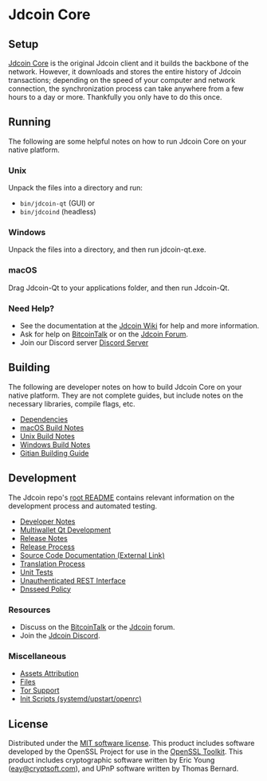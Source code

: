 Jdcoin Core
=============

Setup
---------------------
[Jdcoin Core](http://jdcoin.org/wallet) is the original Jdcoin client and it builds the backbone of the network. However, it downloads and stores the entire history of Jdcoin transactions; depending on the speed of your computer and network connection, the synchronization process can take anywhere from a few hours to a day or more. Thankfully you only have to do this once.

Running
---------------------
The following are some helpful notes on how to run Jdcoin Core on your native platform.

### Unix

Unpack the files into a directory and run:

- `bin/jdcoin-qt` (GUI) or
- `bin/jdcoind` (headless)

### Windows

Unpack the files into a directory, and then run jdcoin-qt.exe.

### macOS

Drag Jdcoin-Qt to your applications folder, and then run Jdcoin-Qt.

### Need Help?

* See the documentation at the [Jdcoin Wiki](https://github.com/Jdcoin-Project/Jdcoin/wiki)
for help and more information.
* Ask for help on [BitcoinTalk](https://bitcointalk.org/index.php?topic=1262920.0) or on the [Jdcoin Forum](http://forum.jdcoin.org/).
* Join our Discord server [Discord Server](https://discord.jdcoin.org)

Building
---------------------
The following are developer notes on how to build Jdcoin Core on your native platform. They are not complete guides, but include notes on the necessary libraries, compile flags, etc.

- [Dependencies](dependencies.md)
- [macOS Build Notes](build-osx.md)
- [Unix Build Notes](build-unix.md)
- [Windows Build Notes](build-windows.md)
- [Gitian Building Guide](gitian-building.md)

Development
---------------------
The Jdcoin repo's [root README](/README.md) contains relevant information on the development process and automated testing.

- [Developer Notes](developer-notes.md)
- [Multiwallet Qt Development](multiwallet-qt.md)
- [Release Notes](release-notes.md)
- [Release Process](release-process.md)
- [Source Code Documentation (External Link)](https://www.fuzzbawls.pw/jdcoin/doxygen/)
- [Translation Process](translation_process.md)
- [Unit Tests](unit-tests.md)
- [Unauthenticated REST Interface](REST-interface.md)
- [Dnsseed Policy](dnsseed-policy.md)

### Resources
* Discuss on the [BitcoinTalk](https://bitcointalk.org/index.php?topic=1262920.0) or the [Jdcoin](http://forum.jdcoin.org/) forum.
* Join the [Jdcoin Discord](https://discord.jdcoin.org).

### Miscellaneous
- [Assets Attribution](assets-attribution.md)
- [Files](files.md)
- [Tor Support](tor.md)
- [Init Scripts (systemd/upstart/openrc)](init.md)

License
---------------------
Distributed under the [MIT software license](/COPYING).
This product includes software developed by the OpenSSL Project for use in the [OpenSSL Toolkit](https://www.openssl.org/). This product includes
cryptographic software written by Eric Young ([eay@cryptsoft.com](mailto:eay@cryptsoft.com)), and UPnP software written by Thomas Bernard.
